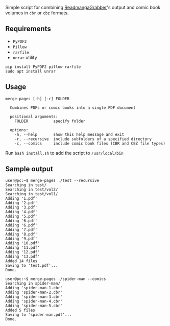 Simple script for combining [ReadmangaGrabber](https://github.com/lirix360/ReadmangaGrabber)'s output and comic book volumes in `cbr` or `cbz` formats.

## Requirements
- `PyPDF2`
- `Pillow`
- `rarfile`
- `unrar` utility

```
pip install PyPDF2 pillow rarfile
sudo apt install unrar
```

## Usage
```
merge-pages [-h] [-r] FOLDER

  Combines PDFs or comic books into a single PDF document

  positional arguments:
    FOLDER           specify folder

  options:
    -h, --help       show this help message and exit
    -r, --recursive  include subfolders of a specified directory
    -c, --comics     include comic book files (CBR and CBZ file types)
```
Run `bash install.sh` to add the script to `/usr/local/bin`


## Sample output
```
user@pc:~$ merge-pages ./test --recursive
Searching in test/
Searching in test/vol2/
Searching in test/vol1/
Adding '1.pdf'
Adding '2.pdf'
Adding '3.pdf'
Adding '4.pdf'
Adding '5.pdf'
Adding '6.pdf'
Adding '6.pdf'
Adding '7.pdf'
Adding '8.pdf'
Adding '9.pdf'
Adding '10.pdf'
Adding '11.pdf'
Adding '12.pdf'
Adding '13.pdf'
Added 14 files
Saving to 'test.pdf'...
Done.

user@pc:~$ merge-pages ./spider-man --comics
Searching in spider-man/
Adding 'spider-man-1.cbr'
Adding 'spider-man-2.cbr'
Adding 'spider-man-3.cbr'
Adding 'spider-man-4.cbr'
Adding 'spider-man-5.cbr'
Added 5 files
Saving to 'spider-man.pdf'...
Done.
```